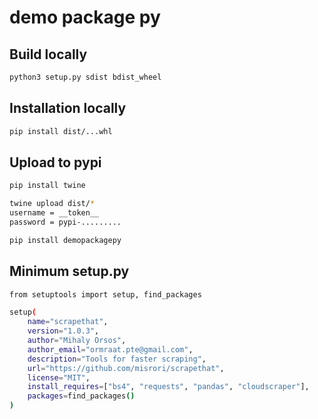 # demo package py

## Build locally
```bash
python3 setup.py sdist bdist_wheel
```

## Installation locally

```bash
pip install dist/...whl
```

## Upload to pypi

```bash
pip install twine

```

```bash
twine upload dist/*
username = __token__
password = pypi-.........
```


```bash
pip install demopackagepy
```


## Minimum setup.py
```bash
from setuptools import setup, find_packages

setup(
    name="scrapethat",
    version="1.0.3",
    author="Mihaly Orsos",
    author_email="ormraat.pte@gmail.com",
    description="Tools for faster scraping",
    url="https://github.com/misrori/scrapethat",
    license="MIT",
    install_requires=["bs4", "requests", "pandas", "cloudscraper"],
    packages=find_packages()
)


```
